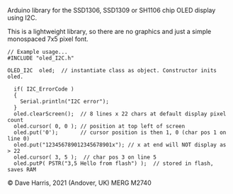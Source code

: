 Arduino library for the SSD1306, SSD1309 or SH1106 chip OLED display using I2C.

This is a lightweight library, so there are no graphics and just a simple monospaced 7x5 pixel font. 

```
// Example usage...
#INCLUDE "oled_I2C.h"

OLED_I2C  oled;  // instantiate class as object. Constructor inits oled.

  if( I2C_ErrorCode ) 
  {
    Serial.println("I2C error"); 
  }
  oled.clearScreen();  // 8 lines x 22 chars at default display pixel count
  oled.cursor( 0, 0 ); // position at top left of screen
  oled.put('0');       // cursor position is then 1, 0 (char pos 1 on line 0)
  oled.put("123456789012345678901x"); // x at end will NOT display as > 22
  oled.cursor( 3, 5 );  // char pos 3 on line 5
  oled.putP( PSTR("3,5 Hello from flash") );  // stored in flash, saves RAM
```

© Dave Harris, 2021 (Andover, UK) MERG M2740
